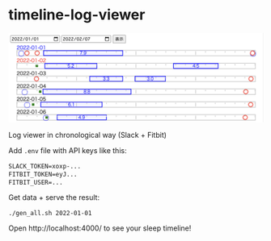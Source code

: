 # timeline-log-viewer

![screen shot](./docs/screenshot.png)

Log viewer in chronological way (Slack + Fitbit)

Add `.env` file with API keys like this:
```
SLACK_TOKEN=xoxp-...
FITBIT_TOKEN=eyJ...
FITBIT_USER=...
```

Get data + serve the result:
```
./gen_all.sh 2022-01-01
```

Open http://localhost:4000/ to see your sleep timeline!

